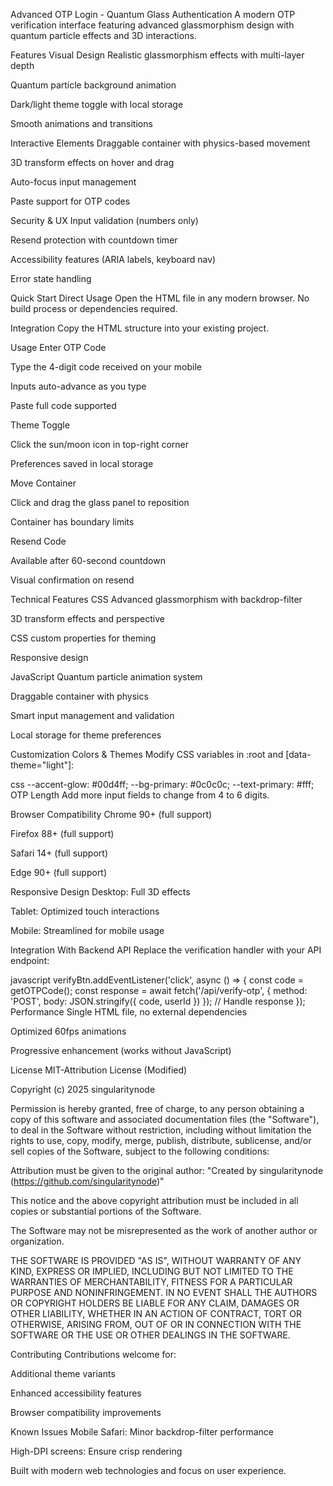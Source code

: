 Advanced OTP Login - Quantum Glass Authentication
A modern OTP verification interface featuring advanced glassmorphism design with quantum particle effects and 3D interactions.

Features
Visual Design
Realistic glassmorphism effects with multi-layer depth

Quantum particle background animation

Dark/light theme toggle with local storage

Smooth animations and transitions

Interactive Elements
Draggable container with physics-based movement

3D transform effects on hover and drag

Auto-focus input management

Paste support for OTP codes

Security & UX
Input validation (numbers only)

Resend protection with countdown timer

Accessibility features (ARIA labels, keyboard nav)

Error state handling

Quick Start
Direct Usage
Open the HTML file in any modern browser. No build process or dependencies required.

Integration
Copy the HTML structure into your existing project.

Usage
Enter OTP Code

Type the 4-digit code received on your mobile

Inputs auto-advance as you type

Paste full code supported

Theme Toggle

Click the sun/moon icon in top-right corner

Preferences saved in local storage

Move Container

Click and drag the glass panel to reposition

Container has boundary limits

Resend Code

Available after 60-second countdown

Visual confirmation on resend

Technical Features
CSS
Advanced glassmorphism with backdrop-filter

3D transform effects and perspective

CSS custom properties for theming

Responsive design

JavaScript
Quantum particle animation system

Draggable container with physics

Smart input management and validation

Local storage for theme preferences

Customization
Colors & Themes
Modify CSS variables in :root and [data-theme="light"]:

css
--accent-glow: #00d4ff;
--bg-primary: #0c0c0c;
--text-primary: #fff;
OTP Length
Add more input fields to change from 4 to 6 digits.

Browser Compatibility
Chrome 90+ (full support)

Firefox 88+ (full support)

Safari 14+ (full support)

Edge 90+ (full support)

Responsive Design
Desktop: Full 3D effects

Tablet: Optimized touch interactions

Mobile: Streamlined for mobile usage

Integration
With Backend API
Replace the verification handler with your API endpoint:

javascript
verifyBtn.addEventListener('click', async () => {
  const code = getOTPCode();
  const response = await fetch('/api/verify-otp', {
    method: 'POST',
    body: JSON.stringify({ code, userId })
  });
  // Handle response
});
Performance
Single HTML file, no external dependencies

Optimized 60fps animations

Progressive enhancement (works without JavaScript)

License
MIT-Attribution License (Modified)

Copyright (c) 2025 singularitynode

Permission is hereby granted, free of charge, to any person obtaining a copy
of this software and associated documentation files (the "Software"), to deal
in the Software without restriction, including without limitation the rights
to use, copy, modify, merge, publish, distribute, sublicense, and/or sell copies
of the Software, subject to the following conditions:

Attribution must be given to the original author:
"Created by singularitynode (https://github.com/singularitynode)"

This notice and the above copyright attribution must be included in all copies
or substantial portions of the Software.

The Software may not be misrepresented as the work of another author or organization.

THE SOFTWARE IS PROVIDED "AS IS", WITHOUT WARRANTY OF ANY KIND, EXPRESS OR IMPLIED,
INCLUDING BUT NOT LIMITED TO THE WARRANTIES OF MERCHANTABILITY, FITNESS FOR A
PARTICULAR PURPOSE AND NONINFRINGEMENT. IN NO EVENT SHALL THE AUTHORS OR COPYRIGHT
HOLDERS BE LIABLE FOR ANY CLAIM, DAMAGES OR OTHER LIABILITY, WHETHER IN AN ACTION
OF CONTRACT, TORT OR OTHERWISE, ARISING FROM, OUT OF OR IN CONNECTION WITH THE
SOFTWARE OR THE USE OR OTHER DEALINGS IN THE SOFTWARE.

Contributing
Contributions welcome for:

Additional theme variants

Enhanced accessibility features

Browser compatibility improvements

Known Issues
Mobile Safari: Minor backdrop-filter performance

High-DPI screens: Ensure crisp rendering

Built with modern web technologies and focus on user experience.

